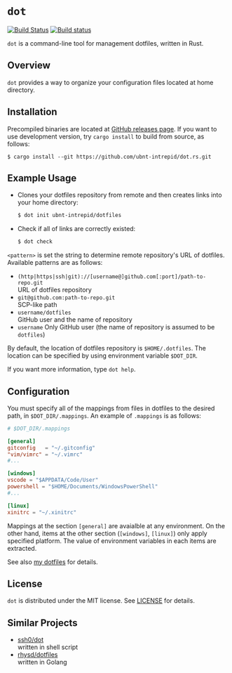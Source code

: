 # `dot`
[![Build Status](https://travis-ci.org/ubnt-intrepid/dot.rs.svg?branch=master)](https://travis-ci.org/ubnt-intrepid/dot)
[![Build status](https://ci.appveyor.com/api/projects/status/mleixxiv2p6saqpw/branch/master?svg=true)](https://ci.appveyor.com/project/ubnt-intrepid/dot/branch/master)

`dot` is a command-line tool for management dotfiles, written in Rust.

## Overview
`dot` provides a way to organize your configuration files located at home directory.

## Installation
Precompiled binaries are located at [GitHub releases page](https://github.com/ubnt-intrepid/dot/releases/latest).
If you want to use development version, try `cargo install` to build from source, as follows:

```shell-session
$ cargo install --git https://github.com/ubnt-intrepid/dot.rs.git
```

## Example Usage
* Clones your dotfiles repository from remote and then creates links into your home directory:  
  ```sh
  $ dot init ubnt-intrepid/dotfiles
  ```

* Check if all of links are correctly existed:
  ```sh
  $ dot check
  ```

`<pattern>` is set the string to determine remote repository's URL of dotfiles.
Available patterns are as follows:

* `(http|https|ssh|git)://[username@]github.com[:port]/path-to-repo.git`  
  URL of dotfiles repository
* `git@github.com:path-to-repo.git`  
  SCP-like path
* `username/dotfiles`  
  GitHub user and the name of repository
* `username`
  Only GitHub user (the name of repository is assumed to be `dotfiles`)

By default, the location of dotfiles repository is `$HOME/.dotfiles`.
The location can be specified by using environment variable `$DOT_DIR`.

If you want more information, type `dot help`.

## Configuration
You must specify all of the mappings from files in dotfiles to the desired path, in `$DOT_DIR/.mappings`.
An example of `.mappings` is as follows:

```toml
# $DOT_DIR/.mappings

[general]
gitconfig   = "~/.gitconfig"
"vim/vimrc" = "~/.vimrc"
#...

[windows]
vscode = "$APPDATA/Code/User"
powershell = "$HOME/Documents/WindowsPowerShell"
#...

[linux]
xinitrc = "~/.xinitrc"
```

Mappings at the section `[general]` are avaialble at any environment.
On the other hand, items at the other section (`[windows]`, `[linux]`) only apply specified platform.
The value of environment variables in each items are extracted.

See also [my dotfiles](https://github.com/ubnt-intrepid/.dotfiles) for details.

## License
`dot` is distributed under the MIT license.
See [LICENSE](LICENSE) for details.

## Similar Projects
- [ssh0/dot](https://github.com/ssh0/dot)  
  written in shell script
- [rhysd/dotfiles](https://github.com/rhysd/dotfiles)  
  written in Golang
